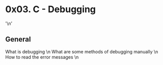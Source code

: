 # 0x03. C - Debugging
'\n'
## General
What is debugging \n
What are some methods of debugging manually \n
How to read the error messages \n

